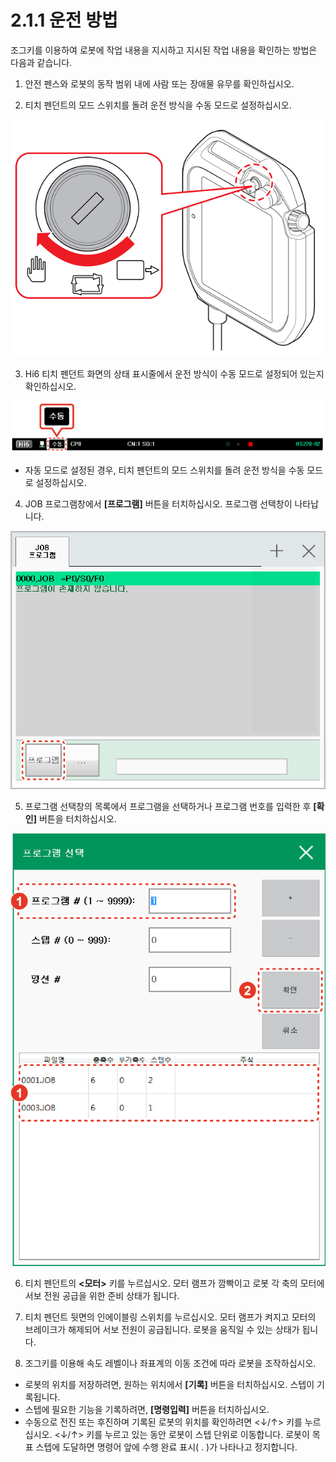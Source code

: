 # 2.1.1 운전 방법

조그키를 이용하여 로봇에 작업 내용을 지시하고 지시된 작업 내용을 확인하는 방법은 다음과 같습니다.

1. 안전 펜스와 로봇의 동작 범위 내에 사람 또는 장애물 유무를 확인하십시오.

2. 티치 펜던트의 모드 스위치를 돌려 운전 방식을 수동 모드로 설정하십시오.



![](../../.gitbook/assets/image%20%2840%29.png)

3. Hi6 티치 펜던트 화면의 상태 표시줄에서 운전 방식이 수동 모드로 설정되어 있는지 확인하십시오.

![](../../.gitbook/assets/image%20%2837%29.png)

* 자동 모드로 설정된 경우, 티치 펜던트의 모드 스위치를 돌려 운전 방식을 수동 모드로 설정하십시오.

4. JOB 프로그램창에서 **\[프로그램\]** 버튼을 터치하십시오. 프로그램 선택창이 나타납니다.

![](../../.gitbook/assets/image%20%2839%29.png)

5. 프로그램 선택창의 목록에서 프로그램을 선택하거나 프로그램 번호를 입력한 후 **\[확인\]** 버튼을 터치하십시오.

![](../../.gitbook/assets/image%20%2838%29.png)

 6. 티치 펜던트의 **&lt;모터&gt;** 키를 누르십시오. 모터 램프가 깜빡이고 로봇 각 축의 모터에 서보 전원 공급을 위한 준비 상태가 됩니다.

7. 티치 펜던트 뒷면의 인에이블링 스위치를 누르십시오. 모터 램프가 켜지고 모터의 브레이크가 해제되어 서보 전원이 공급됩니다. 로봇을 움직일 수 있는 상태가 됩니다.

8. 조그키를 이용해 속도 레벨이나 좌표계의 이동 조건에 따라 로봇을 조작하십시오.

* 로봇의 위치를 저장하려면, 원하는 위치에서 **\[기록\]** 버튼을 터치하십시오. 스텝이 기록됩니다.
* 스텝에 필요한 기능을 기록하려면, **\[명령입력\]** 버튼을 터치하십시오.
* 수동으로 전진 또는 후진하며 기록된 로봇의 위치를 확인하려면 &lt;↓/↑&gt; 키를 누르십시오. &lt;↓/↑&gt; 키를 누르고 있는 동안 로봇이 스텝 단위로 이동합니다. 로봇이 목표 스텝에 도달하면 명령어 앞에 수행 완료 표시\( . \)가 나타나고 정지합니다.



